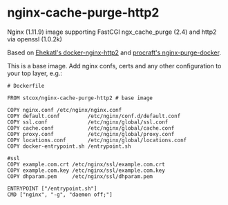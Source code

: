 # nginx-cache-purge-http2

Nginx (1.11.9) image supporting FastCGI ngx_cache_purge (2.4) and http2 via openssl (1.0.2k)

Based on [Ehekatl's docker-nginx-http2](https://github.com/Ehekatl/docker-nginx-http2) and [procraft's nginx-purge-docker](https://github.com/procraft/nginx-purge-docker).

This is a base image. Add nginx confs, certs and any other configuration to your top layer, e.g.:

```
# Dockerfile

FROM stcox/nginx-cache-purge-http2 # base image

COPY nginx.conf /etc/nginx/nginx.conf
COPY default.conf         /etc/nginx/conf.d/default.conf
COPY ssl.conf             /etc/nginx/global/ssl.conf
COPY cache.conf           /etc/nginx/global/cache.conf
COPY proxy.conf           /etc/nginx/global/proxy.conf
COPY locations.conf       /etc/nginx/global/locations.conf
COPY docker-entrypoint.sh /entrypoint.sh

#ssl
COPY example.com.crt /etc/nginx/ssl/example.com.crt
COPY example.com.key /etc/nginx/ssl/example.com.key
COPY dhparam.pem     /etc/nginx/ssl/dhparam.pem

ENTRYPOINT ["/entrypoint.sh"]
CMD ["nginx", "-g", "daemon off;"]
```
